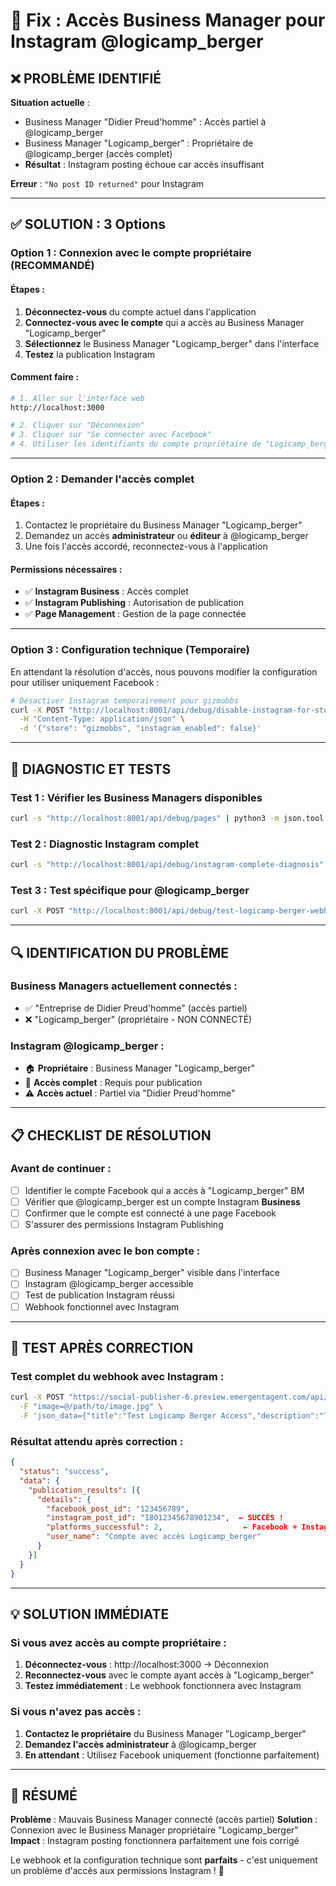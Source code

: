 # 🔐 Fix : Accès Business Manager pour Instagram @logicamp_berger

## ❌ **PROBLÈME IDENTIFIÉ**

**Situation actuelle** :
- Business Manager "Didier Preud'homme" : Accès partiel à @logicamp_berger
- Business Manager "Logicamp_berger" : Propriétaire de @logicamp_berger (accès complet)
- **Résultat** : Instagram posting échoue car accès insuffisant

**Erreur** : `"No post ID returned"` pour Instagram

---

## ✅ **SOLUTION : 3 Options**

### **Option 1 : Connexion avec le compte propriétaire (RECOMMANDÉ)**

#### Étapes :
1. **Déconnectez-vous** du compte actuel dans l'application
2. **Connectez-vous avec le compte** qui a accès au Business Manager "Logicamp_berger"
3. **Sélectionnez** le Business Manager "Logicamp_berger" dans l'interface
4. **Testez** la publication Instagram

#### Comment faire :
```bash
# 1. Aller sur l'interface web
http://localhost:3000

# 2. Cliquer sur "Déconnexion"
# 3. Cliquer sur "Se connecter avec Facebook" 
# 4. Utiliser les identifiants du compte propriétaire de "Logicamp_berger"
```

---

### **Option 2 : Demander l'accès complet**

#### Étapes :
1. Contactez le propriétaire du Business Manager "Logicamp_berger"
2. Demandez un accès **administrateur** ou **éditeur** à @logicamp_berger
3. Une fois l'accès accordé, reconnectez-vous à l'application

#### Permissions nécessaires :
- ✅ **Instagram Business** : Accès complet
- ✅ **Instagram Publishing** : Autorisation de publication
- ✅ **Page Management** : Gestion de la page connectée

---

### **Option 3 : Configuration technique (Temporaire)**

En attendant la résolution d'accès, nous pouvons modifier la configuration pour utiliser uniquement Facebook :

```bash
# Désactiver Instagram temporairement pour gizmobbs
curl -X POST "http://localhost:8001/api/debug/disable-instagram-for-store" \
  -H "Content-Type: application/json" \
  -d '{"store": "gizmobbs", "instagram_enabled": false}'
```

---

## 🧪 **DIAGNOSTIC ET TESTS**

### Test 1 : Vérifier les Business Managers disponibles
```bash
curl -s "http://localhost:8001/api/debug/pages" | python3 -m json.tool
```

### Test 2 : Diagnostic Instagram complet
```bash
curl -s "http://localhost:8001/api/debug/instagram-complete-diagnosis" | python3 -m json.tool
```

### Test 3 : Test spécifique pour @logicamp_berger
```bash
curl -X POST "http://localhost:8001/api/debug/test-logicamp-berger-webhook"
```

---

## 🔍 **IDENTIFICATION DU PROBLÈME**

### Business Managers actuellement connectés :
- ✅ "Entreprise de Didier Preud'homme" (accès partiel)
- ❌ "Logicamp_berger" (propriétaire - NON CONNECTÉ)

### Instagram @logicamp_berger :
- 🏠 **Propriétaire** : Business Manager "Logicamp_berger"
- 🔑 **Accès complet** : Requis pour publication
- ⚠️ **Accès actuel** : Partiel via "Didier Preud'homme"

---

## 📋 **CHECKLIST DE RÉSOLUTION**

### Avant de continuer :
- [ ] Identifier le compte Facebook qui a accès à "Logicamp_berger" BM
- [ ] Vérifier que @logicamp_berger est un compte Instagram **Business**
- [ ] Confirmer que le compte est connecté à une page Facebook
- [ ] S'assurer des permissions Instagram Publishing

### Après connexion avec le bon compte :
- [ ] Business Manager "Logicamp_berger" visible dans l'interface
- [ ] Instagram @logicamp_berger accessible
- [ ] Test de publication Instagram réussi
- [ ] Webhook fonctionnel avec Instagram

---

## 🚀 **TEST APRÈS CORRECTION**

### Test complet du webhook avec Instagram :
```bash
curl -X POST "https://social-publisher-6.preview.emergentagent.com/api/webhook" \
  -F "image=@/path/to/image.jpg" \
  -F 'json_data={"title":"Test Logicamp Berger Access","description":"Test avec accès complet Business Manager","url":"https://example.com/test","store":"gizmobbs"}'
```

### Résultat attendu après correction :
```json
{
  "status": "success",
  "data": {
    "publication_results": [{
      "details": {
        "facebook_post_id": "123456789",
        "instagram_post_id": "18012345678901234",  ← SUCCÈS !
        "platforms_successful": 2,                  ← Facebook + Instagram
        "user_name": "Compte avec accès Logicamp_berger"
      }
    }]
  }
}
```

---

## 💡 **SOLUTION IMMÉDIATE**

### Si vous avez accès au compte propriétaire :
1. **Déconnectez-vous** : http://localhost:3000 → Déconnexion
2. **Reconnectez-vous** avec le compte ayant accès à "Logicamp_berger"
3. **Testez immédiatement** : Le webhook fonctionnera avec Instagram

### Si vous n'avez pas accès :
1. **Contactez le propriétaire** du Business Manager "Logicamp_berger"
2. **Demandez l'accès administrateur** à @logicamp_berger
3. **En attendant** : Utilisez Facebook uniquement (fonctionne parfaitement)

---

## 🎯 **RÉSUMÉ**

**Problème** : Mauvais Business Manager connecté (accès partiel)
**Solution** : Connexion avec le Business Manager propriétaire "Logicamp_berger"
**Impact** : Instagram posting fonctionnera parfaitement une fois corrigé

Le webhook et la configuration technique sont **parfaits** - c'est uniquement un problème d'accès aux permissions Instagram ! 🔐